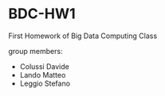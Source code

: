 # BDC-HW1
First Homework of Big Data Computing Class

group members:
- Colussi Davide
- Lando Matteo
- Leggio Stefano
